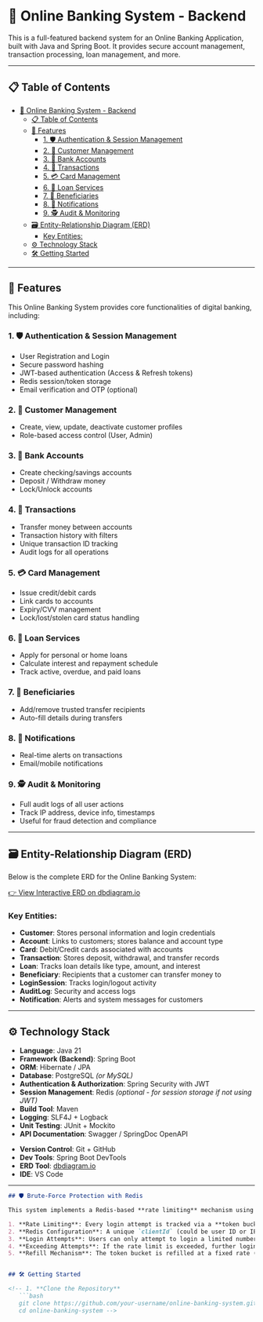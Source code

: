 # 🏦 Online Banking System - Backend

This is a full-featured backend system for an Online Banking Application, built with Java and Spring Boot. It provides secure account management, transaction processing, loan management, and more.

---

## 📋 Table of Contents

- [🏦 Online Banking System - Backend](#-online-banking-system---backend)
  - [📋 Table of Contents](#-table-of-contents)
  - [🚀 Features](#-features)
    - [1. 🛡️ Authentication \& Session Management](#1-️-authentication--session-management)
    - [2. 👤 Customer Management](#2--customer-management)
    - [3. 🏦 Bank Accounts](#3--bank-accounts)
    - [4. 💸 Transactions](#4--transactions)
    - [5. 💳 Card Management](#5--card-management)
    - [6. 🧾 Loan Services](#6--loan-services)
    - [7. 👥 Beneficiaries](#7--beneficiaries)
    - [8. 🔔 Notifications](#8--notifications)
    - [9. 🕵️ Audit \& Monitoring](#9-️-audit--monitoring)
  - [🗃️ Entity-Relationship Diagram (ERD)](#️-entity-relationship-diagram-erd)
    - [Key Entities:](#key-entities)
  - [⚙️ Technology Stack](#️-technology-stack)
  - [🛠️ Getting Started](#️-getting-started)

---

## 🚀 Features

This Online Banking System provides core functionalities of digital banking, including:

### 1. 🛡️ Authentication & Session Management
- User Registration and Login
- Secure password hashing
- JWT-based authentication (Access & Refresh tokens)
- Redis session/token storage
- Email verification and OTP (optional)

### 2. 👤 Customer Management
- Create, view, update, deactivate customer profiles
- Role-based access control (User, Admin)

### 3. 🏦 Bank Accounts
- Create checking/savings accounts
- Deposit / Withdraw money
- Lock/Unlock accounts

### 4. 💸 Transactions
- Transfer money between accounts
- Transaction history with filters
- Unique transaction ID tracking
- Audit logs for all operations

### 5. 💳 Card Management
- Issue credit/debit cards
- Link cards to accounts
- Expiry/CVV management
- Lock/lost/stolen card status handling

### 6. 🧾 Loan Services
- Apply for personal or home loans
- Calculate interest and repayment schedule
- Track active, overdue, and paid loans

### 7. 👥 Beneficiaries
- Add/remove trusted transfer recipients
- Auto-fill details during transfers

### 8. 🔔 Notifications
- Real-time alerts on transactions
- Email/mobile notifications

### 9. 🕵️ Audit & Monitoring
- Full audit logs of all user actions
- Track IP address, device info, timestamps
- Useful for fraud detection and compliance


---

## 🗃️ Entity-Relationship Diagram (ERD)

Below is the complete ERD for the Online Banking System:

[👉 View Interactive ERD on dbdiagram.io](https://dbdiagram.io/d/Bank_System-680920301ca52373f514d855)  

### Key Entities:

- **Customer**: Stores personal information and login credentials
- **Account**: Links to customers; stores balance and account type
- **Card**: Debit/Credit cards associated with accounts
- **Transaction**: Stores deposit, withdrawal, and transfer records
- **Loan**: Tracks loan details like type, amount, and interest
- **Beneficiary**: Recipients that a customer can transfer money to
- **LoginSession**: Tracks login/logout activity
- **AuditLog**: Security and access logs
- **Notification**: Alerts and system messages for customers

---

## ⚙️ Technology Stack

- **Language**: Java 21  
- **Framework (Backend)**: Spring Boot  
- **ORM**: Hibernate / JPA  
- **Database**: PostgreSQL *(or MySQL)*  
- **Authentication & Authorization**: Spring Security with JWT  
- **Session Management**: Redis *(optional - for session storage if not using JWT)*  
- **Build Tool**: Maven  
- **Logging**: SLF4J + Logback  
- **Unit Testing**: JUnit + Mockito  
- **API Documentation**: Swagger / SpringDoc OpenAPI  
<!-- - **Database Migration**: Flyway or Liquibase   -->
- **Version Control**: Git + GitHub  
- **Dev Tools**: Spring Boot DevTools  
- **ERD Tool**: [dbdiagram.io](https://dbdiagram.io)  
- **IDE**: VS Code

---
```markdown
## 🛡️ Brute-Force Protection with Redis

This system implements a Redis-based **rate limiting** mechanism using **Bucket4j** to protect against brute-force login attacks. Here’s how it works:

1. **Rate Limiting**: Every login attempt is tracked via a **token bucket** stored in Redis. 
2. **Redis Configuration**: A unique `clientId` (could be user ID or IP) is used as the key in Redis.
3. **Login Attempts**: Users can only attempt to login a limited number of times within a fixed period (e.g., 10 attempts within 1 minute).
4. **Exceeding Attempts**: If the rate limit is exceeded, further login attempts are blocked with a `429 Too Many Requests` response.
5. **Refill Mechanism**: The token bucket is refilled at a fixed rate (e.g., 10 tokens every minute).


## 🛠️ Getting Started

<!-- 1. **Clone the Repository**
   ```bash
   git clone https://github.com/your-username/online-banking-system.git
   cd online-banking-system -->
